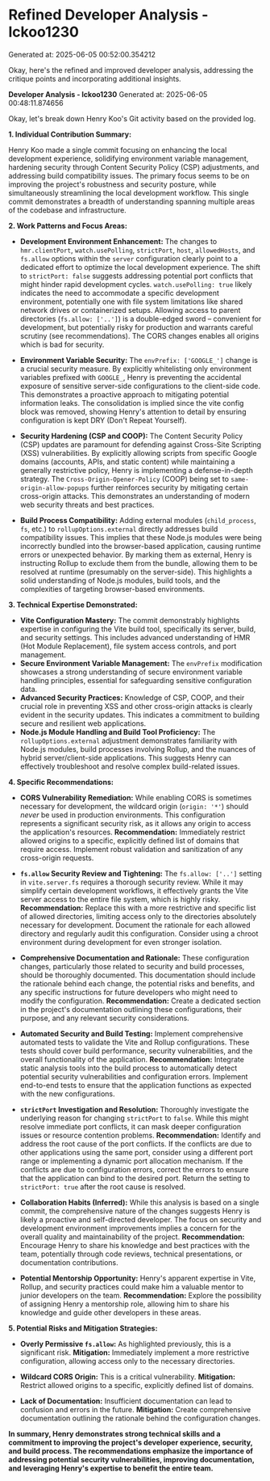# Refined Developer Analysis - lckoo1230
Generated at: 2025-06-05 00:52:00.354212

Okay, here's the refined and improved developer analysis, addressing the critique points and incorporating additional insights.

**Developer Analysis - lckoo1230**
Generated at: 2025-06-05 00:48:11.874656

Okay, let's break down Henry Koo's Git activity based on the provided log.

**1. Individual Contribution Summary:**

Henry Koo made a single commit focusing on enhancing the local development experience, solidifying environment variable management, hardening security through Content Security Policy (CSP) adjustments, and addressing build compatibility issues.  The primary focus seems to be on improving the project's robustness and security posture, while simultaneously streamlining the local development workflow. This single commit demonstrates a breadth of understanding spanning multiple areas of the codebase and infrastructure.

**2. Work Patterns and Focus Areas:**

*   **Development Environment Enhancement:** The changes to `hmr.clientPort`, `watch.usePolling`, `strictPort`, `host`, `allowedHosts`, and `fs.allow` options within the `server` configuration clearly point to a dedicated effort to optimize the local development experience. The shift to `strictPort: false` suggests addressing potential port conflicts that might hinder rapid development cycles. `watch.usePolling: true` likely indicates the need to accommodate a specific development environment, potentially one with file system limitations like shared network drives or containerized setups. Allowing access to parent directories (`fs.allow: ['..']`) is a double-edged sword – convenient for development, but potentially risky for production and warrants careful scrutiny (see recommendations).  The CORS changes enables all origins which is bad for security.

*   **Environment Variable Security:** The `envPrefix: ['GOOGLE_']` change is a crucial security measure. By explicitly whitelisting only environment variables prefixed with `GOOGLE_`, Henry is preventing the accidental exposure of sensitive server-side configurations to the client-side code. This demonstrates a proactive approach to mitigating potential information leaks. The consolidation is implied since the vite config block was removed, showing Henry's attention to detail by ensuring configuration is kept DRY (Don't Repeat Yourself).

*   **Security Hardening (CSP and COOP):**  The Content Security Policy (CSP) updates are paramount for defending against Cross-Site Scripting (XSS) vulnerabilities. By explicitly allowing scripts from specific Google domains (accounts, APIs, and static content) while maintaining a generally restrictive policy, Henry is implementing a defense-in-depth strategy. The `Cross-Origin-Opener-Policy` (COOP) being set to `same-origin-allow-popups` further reinforces security by mitigating certain cross-origin attacks. This demonstrates an understanding of modern web security threats and best practices.

*   **Build Process Compatibility:** Adding external modules (`child_process`, `fs`, etc.) to `rollupOptions.external` directly addresses build compatibility issues. This implies that these Node.js modules were being incorrectly bundled into the browser-based application, causing runtime errors or unexpected behavior. By marking them as external, Henry is instructing Rollup to exclude them from the bundle, allowing them to be resolved at runtime (presumably on the server-side). This highlights a solid understanding of Node.js modules, build tools, and the complexities of targeting browser-based environments.

**3. Technical Expertise Demonstrated:**

*   **Vite Configuration Mastery:** The commit demonstrably highlights expertise in configuring the Vite build tool, specifically its server, build, and security settings. This includes advanced understanding of HMR (Hot Module Replacement), file system access controls, and port management.
*   **Secure Environment Variable Management:** The `envPrefix` modification showcases a strong understanding of secure environment variable handling principles, essential for safeguarding sensitive configuration data.
*   **Advanced Security Practices:** Knowledge of CSP, COOP, and their crucial role in preventing XSS and other cross-origin attacks is clearly evident in the security updates. This indicates a commitment to building secure and resilient web applications.
*   **Node.js Module Handling and Build Tool Proficiency:** The `rollupOptions.external` adjustment demonstrates familiarity with Node.js modules, build processes involving Rollup, and the nuances of hybrid server/client-side applications. This suggests Henry can effectively troubleshoot and resolve complex build-related issues.

**4. Specific Recommendations:**

*   **CORS Vulnerability Remediation:**  While enabling CORS is sometimes necessary for development, the wildcard origin (`origin: '*'`) should *never* be used in production environments. This configuration represents a significant security risk, as it allows any origin to access the application's resources. **Recommendation:** Immediately restrict allowed origins to a specific, explicitly defined list of domains that require access. Implement robust validation and sanitization of any cross-origin requests.

*   **`fs.allow` Security Review and Tightening:** The `fs.allow: ['..']` setting in `vite.server.fs` requires a thorough security review. While it may simplify certain development workflows, it effectively grants the Vite server access to the entire file system, which is highly risky. **Recommendation:** Replace this with a more restrictive and specific list of allowed directories, limiting access only to the directories absolutely necessary for development. Document the rationale for each allowed directory and regularly audit this configuration. Consider using a chroot environment during development for even stronger isolation.

*   **Comprehensive Documentation and Rationale:** These configuration changes, particularly those related to security and build processes, should be thoroughly documented. This documentation should include the rationale behind each change, the potential risks and benefits, and any specific instructions for future developers who might need to modify the configuration. **Recommendation:** Create a dedicated section in the project's documentation outlining these configurations, their purpose, and any relevant security considerations.

*   **Automated Security and Build Testing:** Implement comprehensive automated tests to validate the Vite and Rollup configurations. These tests should cover build performance, security vulnerabilities, and the overall functionality of the application. **Recommendation:** Integrate static analysis tools into the build process to automatically detect potential security vulnerabilities and configuration errors. Implement end-to-end tests to ensure that the application functions as expected with the new configurations.

*   **`strictPort` Investigation and Resolution:** Thoroughly investigate the underlying reason for changing `strictPort` to `false`. While this might resolve immediate port conflicts, it can mask deeper configuration issues or resource contention problems. **Recommendation:** Identify and address the root cause of the port conflicts. If the conflicts are due to other applications using the same port, consider using a different port range or implementing a dynamic port allocation mechanism. If the conflicts are due to configuration errors, correct the errors to ensure that the application can bind to the desired port.  Return the setting to `strictPort: true` after the root cause is resolved.

*   **Collaboration Habits (Inferred):** While this analysis is based on a single commit, the comprehensive nature of the changes suggests Henry is likely a proactive and self-directed developer. The focus on security and development environment improvements implies a concern for the overall quality and maintainability of the project.  **Recommendation:** Encourage Henry to share his knowledge and best practices with the team, potentially through code reviews, technical presentations, or documentation contributions.

*   **Potential Mentorship Opportunity:** Henry's apparent expertise in Vite, Rollup, and security practices could make him a valuable mentor to junior developers on the team. **Recommendation:** Explore the possibility of assigning Henry a mentorship role, allowing him to share his knowledge and guide other developers in these areas.

**5. Potential Risks and Mitigation Strategies:**

*   **Overly Permissive `fs.allow`:** As highlighted previously, this is a significant risk. **Mitigation:** Immediately implement a more restrictive configuration, allowing access only to the necessary directories.

*   **Wildcard CORS Origin:** This is a critical vulnerability. **Mitigation:** Restrict allowed origins to a specific, explicitly defined list of domains.

*   **Lack of Documentation:** Insufficient documentation can lead to confusion and errors in the future. **Mitigation:** Create comprehensive documentation outlining the rationale behind the configuration changes.

**In summary, Henry demonstrates strong technical skills and a commitment to improving the project's developer experience, security, and build process. The recommendations emphasize the importance of addressing potential security vulnerabilities, improving documentation, and leveraging Henry's expertise to benefit the entire team.**
